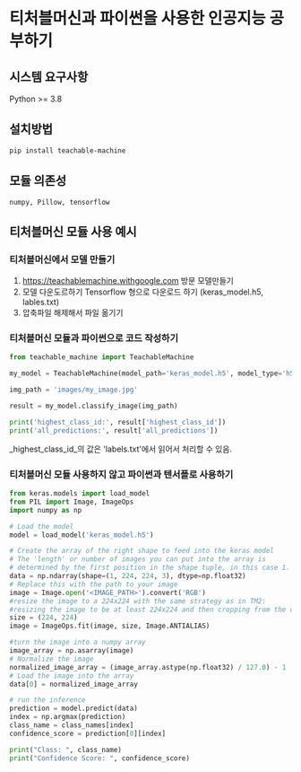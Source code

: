 # 티처블머신과 파이썬을 사용한 인공지능 공부하기

## 시스템 요구사항
Python >= 3.8  

## 설치방법  
```bash
pip install teachable-machine
```

## 모듈 의존성  
```
numpy, Pillow, tensorflow
```  

## 티처블머신 모듈 사용 예시  
### 티처블머신에서 모델 만들기
1. https://teachablemachine.withgoogle.com 방문 모델만들기 
2. 모델 다운도르하기 Tensorflow 형으로 다운로드 하기 (keras_model.h5, lables.txt)
3. 압축파일 해제해서 파일 옮기기  

### 티처블머신 모듈과 파이썬으로 코드 작성하기

```py
from teachable_machine import TeachableMachine

my_model = TeachableMachine(model_path='keras_model.h5', model_type='h5')

img_path = 'images/my_image.jpg'

result = my_model.classify_image(img_path)

print('highest_class_id:', result['highest_class_id'])
print('all_predictions:', result['all_predictions'])
```

_highest_class_id_의 값은 'labels.txt'에서 읽어서 처리할 수 있음. 

### 티처블머신 모듈 사용하지 않고 파이썬과 텐서플로 사용하기 
```py
from keras.models import load_model
from PIL import Image, ImageOps
import numpy as np

# Load the model
model = load_model('keras_model.h5')

# Create the array of the right shape to feed into the keras model
# The 'length' or number of images you can put into the array is
# determined by the first position in the shape tuple, in this case 1.
data = np.ndarray(shape=(1, 224, 224, 3), dtype=np.float32)
# Replace this with the path to your image
image = Image.open('<IMAGE_PATH>').convert('RGB')
#resize the image to a 224x224 with the same strategy as in TM2:
#resizing the image to be at least 224x224 and then cropping from the center
size = (224, 224)
image = ImageOps.fit(image, size, Image.ANTIALIAS)

#turn the image into a numpy array
image_array = np.asarray(image)
# Normalize the image
normalized_image_array = (image_array.astype(np.float32) / 127.0) - 1
# Load the image into the array
data[0] = normalized_image_array

# run the inference
prediction = model.predict(data)
index = np.argmax(prediction)
class_name = class_names[index]
confidence_score = prediction[0][index]

print("Class: ", class_name)
print("Confidence Score: ", confidence_score)
```